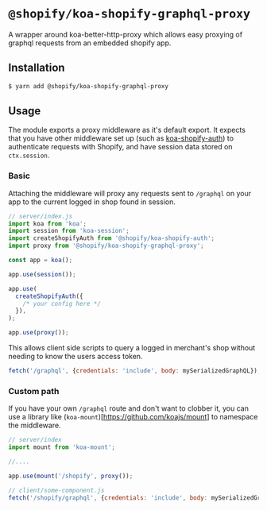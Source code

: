 # `@shopify/koa-shopify-graphql-proxy`

A wrapper around koa-better-http-proxy which allows easy proxying of graphql requests from an embedded shopify app.

## Installation

```bash
$ yarn add @shopify/koa-shopify-graphql-proxy
```

## Usage

The module exports a proxy middleware as it's default export. It expects that you have other middleware set up (such as [koa-shopify-auth](https://github.com/Shopify/quilt/tree/master/packages/koa-shopify-auth)) to authenticate requests with Shopify, and have session data stored on `ctx.session`.

### Basic

Attaching the middleware will proxy any requests sent to `/graphql` on your app to the current logged in shop found in session.

```javascript
// server/index.js
import koa from 'koa';
import session from 'koa-session';
import createShopifyAuth from '@shopify/koa-shopify-auth';
import proxy from '@shopify/koa-shopify-graphql-proxy';

const app = koa();

app.use(session());

app.use(
  createShopifyAuth({
    /* your config here */
  }),
);

app.use(proxy());
```

This allows client side scripts to query a logged in merchant's shop without needing to know the users access token.

```javascript
fetch('/graphql', {credentials: 'include', body: mySerializedGraphQL});
```

### Custom path

If you have your own `/graphql` route and don't want to clobber it, you can use a library like (`koa-mount`)[https://github.com/koajs/mount] to namespace the middleware.

```javascript
// server/index
import mount from 'koa-mount';

//....

app.use(mount('/shopify', proxy());
```

```javascript
// client/some-component.js
fetch('/shopify/graphql', {credentials: 'include', body: mySerializedGraphQL});
```
